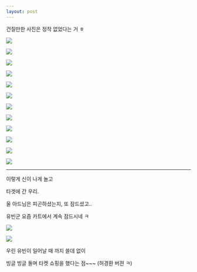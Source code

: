 ```yaml
---
layout: post
---
```


건질만한 사진은 정작 없었다는 거 ㅎ


![](https://dl.dropboxusercontent.com/u/9792864/20150115_112146.jpg)


![](http://4.bp.blogspot.com/-Z-i0fcR5b4k/VMG2LbvRbkI/AAAAAAAAG6I/NtvkjAAzkfk/s1600/DSC02932.JPG)


![](http://1.bp.blogspot.com/-BLAeoJNdQfk/VMG2JikpnuI/AAAAAAAAG58/Lu395rYoyl0/s1600/DSC02934.JPG)


![](http://3.bp.blogspot.com/-JaerH4jnGFU/VMG4KLPgFVI/AAAAAAAAG6Y/a1Biu8yK0_Y/s1600/DSC02938.JPG)


![](http://2.bp.blogspot.com/-v3a3UR0ng3Q/VMG4JPEPrHI/AAAAAAAAG6Q/kf88qMlJr2Q/s1600/DSC02941.JPG)


![](http://2.bp.blogspot.com/-JcTxdwE5Uuo/VMG4MklQryI/AAAAAAAAG6s/q4opPLDYPyA/s1600/DSC02944.JPG)


![](http://1.bp.blogspot.com/-sdHtalcH8x4/VMG4TOckR6I/AAAAAAAAG68/OUNyCnM5y4w/s1600/DSC02946.JPG)


![](http://2.bp.blogspot.com/-KCVeJ3I1NiQ/VMG4V_AsCgI/AAAAAAAAG7I/ipjEwDNOVBM/s1600/DSC02948.JPG)


![](http://2.bp.blogspot.com/-hfv2auTuHM8/VMG4Zg0ilzI/AAAAAAAAG7c/-t3WlTuyMWw/s1600/DSC02950.JPG)


![](http://4.bp.blogspot.com/-7J3qIXAm8U0/VMG4dDHn45I/AAAAAAAAG7s/HkF2FEH4QPI/s1600/DSC02951.JPG)


![](http://1.bp.blogspot.com/-Np67K6QO6HE/VMG4bKBOw_I/AAAAAAAAG7k/p36LEiGCM3E/s1600/DSC02952.JPG)


![](http://1.bp.blogspot.com/-OXJvprB2lR4/VMG4f-NQRlI/AAAAAAAAG74/9ElOXWQGdms/s1600/DSC02954.JPG)


---

이렇게 신이 나게 놀고

타겟에 간 우리. 

울 아드님은 피곤하셨는지, 또 잠드셨고.. 

유빈군 요즘 카트에서 계속 잠드시네 ㅋ

![](https://dl.dropboxusercontent.com/u/9792864/20150115_133534.jpg)


![](https://dl.dropboxusercontent.com/u/9792864/20150115_133538.jpg)


우린 유빈이 일어날 때 까지 쓸데 없이 

빙글 빙글 돌며 타켓 쇼핑을 했다는 점~~~ (허경환 버젼 ㅋ)








